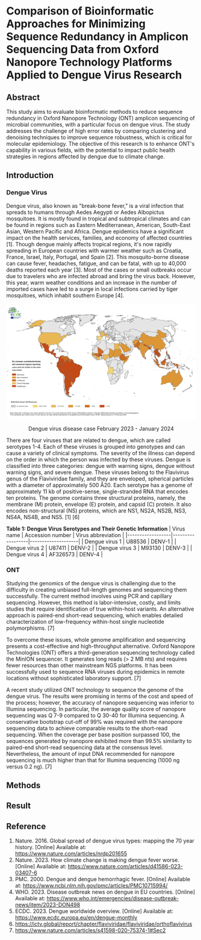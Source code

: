 # Comparison of Bioinformatic Approaches for Minimizing Sequence Redundancy in Amplicon Sequencing Data from Oxford Nanopore Technology Platforms Applied to Dengue Virus Research

## Abstract
This study aims to evaluate bioinformatic methods to reduce sequence redundancy in Oxford Nanopore Technology (ONT) amplicon sequencing of microbial communities, with a particular focus on dengue virus. The study addresses the challenge of high error rates by comparing clustering and denoising techniques to improve sequence robustness, which is critical for molecular epidemiology. The objective of this research is to enhance ONT's capability in various fields, with the potential to impact public health strategies in regions affected by dengue due to climate change.

## Introduction
### Dengue Virus
Dengue virus, also known as "break-bone fever," is a viral infection that spreads to humans through Aedes Aegypti or Aedes Albopictus mosquitoes. It is mostly found in tropical and subtropical climates and can be found in regions such as Eastern Mediterranean, American, South-East Asian, Western Pacific and Africa. Dengue epidemics have a significant impact on the health services, families, and economy of affected countries [1]. Though dengue mainly affects tropical regions, it's now rapidly spreading in European countries with warmer weather such as Croatia, France, Israel, Italy, Portugal, and Spain [2]. This mosquito-borne disease can cause fever, headaches, fatigue, and can be fatal, with up to 40,000 deaths reported each year [3]. Most of the cases or small outbreaks occur due to travelers who are infected abroad and bring the virus back. However, this year, warm weather conditions and an increase in the number of imported cases have led to a surge in local infections carried by tiger mosquitoes, which inhabit southern Europe [4].

![Dengue virus disease case February 2023 - January 2024](images/dengue_virus_map.png)
<p align="center">
  Dengue virus disease case February 2023 - January 2024
</p>

There are four viruses that are related to dengue, which are called serotypes 1-4. Each of these viruses is grouped into genotypes and can cause a variety of clinical symptoms. The severity of the illness can depend on the order in which the person was infected by these viruses. Dengue is classified into three categories: dengue with warning signs, dengue without warning signs, and severe dengue. These viruses belong to the Flavivirus genus of the Flaviviridae family, and they are enveloped, spherical particles with a diameter of approximately 500 Å20. Each serotype has a genome of approximately 11 kb of positive-sense, single-stranded RNA that encodes ten proteins. The genome contains three structural proteins, namely, the membrane (M) protein, envelope (E) protein, and capsid (C) protein. It also encodes non-structural (NS) proteins, which are NS1, NS2A, NS2B, NS3, NS4A, NS4B, and NS5. [1] [6]

**Table 1: Dengue Virus Serotypes and Their Genetic Information**
| Virus name       | Accession number | Virus abbreviation |
|------------------|------------------|--------------------|
| Dengue virus 1   | U88536           | DENV-1             |
| Dengue virus 2   | U87411           | DENV-2             |
| Dengue virus 3   | M93130           | DENV-3             |
| Dengue virus 4   | AF326573         | DENV-4             |


### ONT
Studying the genomics of the dengue virus is challenging due to the difficulty in creating unbiased full-length genomes and sequencing them successfully. The current method involves using PCR and capillary sequencing. However, this method is labor-intensive, costly, and limits studies that require identification of true within-host variants. An alternative approach is paired-end short-read sequencing, which enables detailed characterization of low-frequency within-host single nucleotide polymorphisms. [7]

To overcome these issues, whole genome amplification and sequencing presents a cost-effective and high-throughput alternative. Oxford Nanopore Technologies (ONT) offers a third-generation sequencing technology called the MinION sequencer. It generates long reads (> 2 MB nts) and requires fewer resources than other mainstream NGS platforms. It has been successfully used to sequence RNA viruses during epidemics in remote locations without sophisticated laboratory support. [7]

A recent study utilized ONT technology to sequence the genome of the dengue virus. The results were promising in terms of the cost and speed of the process; however, the accuracy of nanopore sequencing was inferior to Illumina sequencing. In particular, the average quality score of nanopore sequencing was Q 7-9 compared to Q 30-40 for Illumina sequencing. A conservative bootstrap cut-off of 99% was required with the nanopore sequencing data to achieve comparable results to the short-read sequencing. When the coverage per base position surpassed 100, the sequences generated by nanopore exhibited more than 99.5% similarity to paired-end short-read sequencing data at the consensus level. Nevertheless, the amount of input DNA recommended for nanopore sequencing is much higher than that for Illumina sequencing (1000 ng versus 0.2 ng). [7]



## Methods





## Result




## Reference
1.	Nature. 2016. Global spread of dengue virus types: mapping the 70 year history. [Online] Available at: https://www.nature.com/articles/nrdp201655
2.	Nature. 2023. How climate change is making dengue fever worse. [Online] Available at: https://www.nature.com/articles/d41586-023-03407-6
3.	PMC. 2000. Dengue and dengue hemorrhagic fever. [Online] Available at: https://www.ncbi.nlm.nih.gov/pmc/articles/PMC10715994/
4.	WHO. 2023. Disease outbreak news on dengue in EU countries. [Online] Available at: https://www.who.int/emergencies/disease-outbreak-news/item/2023-DON498
5.	ECDC. 2023. Dengue worldwide overview. [Online] Available at: https://www.ecdc.europa.eu/en/dengue-monthly
6. https://ictv.global/report/chapter/flaviviridae/flaviviridae/orthoflavivirus
7. https://www.nature.com/articles/s41598-020-75374-1#Sec2